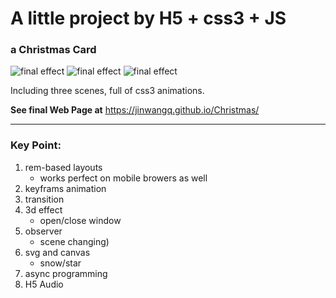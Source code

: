 # A little project by H5 + css3 + JS
### a Christmas Card

![final effect](http://preview.ibb.co/enafJm/Screen_Shot1.png "Scene1")
![final effect](http://preview.ibb.co/cVCKdm/Screen_Shot2.png "Scene2")
![final effect](http://preview.ibb.co/moyWr6/Screen_Shot3.png "Scene3")

Including three scenes, full of css3 animations.

__See final Web Page at__ https://jinwangq.github.io/Christmas/

---

### Key Point:

1.  rem-based layouts
    *   works perfect on mobile browers as well
2.  keyframs animation
3.  transition
4.  3d effect
    *   open/close window
5.  observer 
    *   scene changing)
6.  svg and canvas 
    *   snow/star
7.  async programming
8.  H5 Audio
